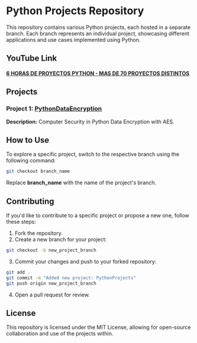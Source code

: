 # Python Projects Repository

This repository contains various Python projects, each hosted in a separate branch. Each branch represents an individual project, showcasing different applications and use cases implemented using Python.

## YouTube Link

#### [6 HORAS DE PROYECTOS PYTHON - MAS DE 70 PROYECTOS DISTINTOS]([link_to_branch_1](https://youtu.be/8_5HzXmPMic))

## Projects

### Project 1: [PythonDataEncryption]([link_to_branch_1](https://github.com/nikollbelen/PythonProjects/tree/PythonDataEncryption))
**Description:** Computer Security in Python Data Encryption with AES.

## How to Use

To explore a specific project, switch to the respective branch using the following command:

```bash
git checkout branch_name
```

Replace **branch_name** with the name of the project's branch.

## Contributing

If you'd like to contribute to a specific project or propose a new one, follow these steps:

1. Fork the repository.
2. Create a new branch for your project:
```bash
git checkout -b new_project_branch
```
3. Commit your changes and push to your forked repository:
```bash
git add .
git commit -m "Added new project: PythonProjects"
git push origin new_project_branch
```
4. Open a pull request for review.

## License

This repository is licensed under the MIT License, allowing for open-source collaboration and use of the projects within.







